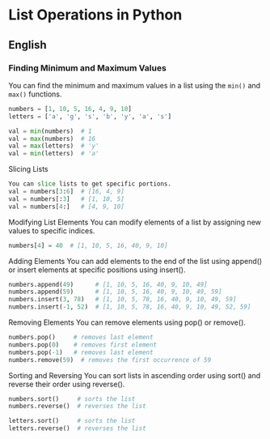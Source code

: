 # List Operations in Python

## English

### Finding Minimum and Maximum Values

You can find the minimum and maximum values in a list using the `min()` and `max()` functions.

```python
numbers = [1, 10, 5, 16, 4, 9, 10]
letters = ['a', 'g', 's', 'b', 'y', 'a', 's']

val = min(numbers)  # 1
val = max(numbers)  # 16
val = max(letters)  # 'y'
val = min(letters)  # 'a'
```

Slicing Lists

```python
You can slice lists to get specific portions.
val = numbers[3:6]  # [16, 4, 9]
val = numbers[:3]   # [1, 10, 5]
val = numbers[4:]   # [4, 9, 10]
```

Modifying List Elements
You can modify elements of a list by assigning new values to specific indices.

```python
numbers[4] = 40  # [1, 10, 5, 16, 40, 9, 10]
```

Adding Elements
You can add elements to the end of the list using append() or insert elements at specific positions using insert().

```python
numbers.append(49)      # [1, 10, 5, 16, 40, 9, 10, 49]
numbers.append(59)      # [1, 10, 5, 16, 40, 9, 10, 49, 59]
numbers.insert(3, 78)   # [1, 10, 5, 78, 16, 40, 9, 10, 49, 59]
numbers.insert(-1, 52)  # [1, 10, 5, 78, 16, 40, 9, 10, 49, 52, 59]
```

Removing Elements
You can remove elements using pop() or remove().

```python
numbers.pop()     # removes last element
numbers.pop(0)    # removes first element
numbers.pop(-1)   # removes last element
numbers.remove(59)  # removes the first occurrence of 59
```

Sorting and Reversing
You can sort lists in ascending order using sort() and reverse their order using reverse().

```python
numbers.sort()     # sorts the list
numbers.reverse()  # reverses the list

letters.sort()     # sorts the list
letters.reverse()  # reverses the list
